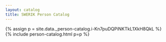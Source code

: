 ```yaml
---
layout: catalog
title: SWERIK Person Catalog
---
```

{% assign p = site.data._person-catalog.i-Kn7puDQPiNKTkL1XkH8QkL %}
{% include person-catalog.html p=p %}

